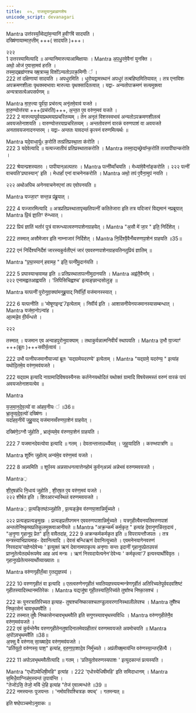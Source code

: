 ```yaml
---
title:  ०५, राजसूयानुब्राह्मणशेषः
unicode_script: devanagari
---
```


Mantra
उत्त॑रस्याँ॒व्वेद्या॑म॒न्यानि॑ ह॒वीꣳषि॑ सादयति ।  
दख्षि॑णायाम्मारु॒तीम् +++( सादयति )+++।  

२२२        
1 उत्तरस्यामित्यादि ॥ अन्यानिमारुत्याआमिक्षायाः ।
Mantra
अ॒प॒धु॒रमे॒वैना॑ युनक्ति ।  
अथो॒ ओज॑ ए॒वासा॒मव॑ हरति ।  
तस्मा॒द्ब्रह्म॑णश्च ख्ष॒त्राच्च॒ विशो᳚ऽन्यतोऽपक्र॒मिणीः ᳚ ।  
222
तां  दक्षिणायां  सादयति । अपधुरमिति । धुरोयद्वामस्थानं  अपधुरं  तत्बहिष्ठमितियावत् । तत्र  एनाविशः अपक्रमणशीलाः पृथक्स्वभावाः मारुत्याः पृथक्सादितत्वात् । यद्वा- अन्यतोपाक्रमणं  सत्यमुक्त्वा अन्यत्रासत्येअपसर्पणम् ॥

Mantra
मा॒रु॒त्या पूर्व॑या॒ प्रच॑रत्य्  अनृ॑तमे॒वाव॑ यजते ।  
वा॒रु॒ण्योत्त॑रया +++(प्रच॑रति)+++,  अ॒न्त॒त ए॒व वरु॑ण॒मव॑ यजते ।  
222
2 मारुत्यापूर्वयाप्रथमयाप्रचरितव्यम् । तेन अनृतं  विशस्स्वभावं  अन्यतोऽपक्रमणशीलत्वं  अवयजतेनाशयति । वारुण्योत्तरयाप्रचरितव्यम् । अन्ततोवरुणं वारकं वरुणपाशं वा अवयजते अनतावयजनादनन्तरम् । यद्वा- अन्ततः यावदन्तं कृत्स्नं वरुणमित्यर्थः ॥

Mantra
यदे॒वाध्व॒र्युᳵ क॒रोति॑  तत्प्र॑तिप्रस्था॒ता क॑रोति ।  
222
3 यदेवेत्यादि ॥ यत्यज्जातीयं प्रतिप्रस्थाताकरोति ।
Mantra
तस्मा॒द्यच्छ्रेया᳚न्क॒रोति॑   तत्पापी॑यान्करोति ।  

222
श्रेयान्प्रशस्यतरः । पापीयान्अल्पतरः ।
Mantra
पत्नी᳚व्वाँचयति । मेध्या॑मे॒वैना᳚ङ्करोति ।
२२२
पत्नीं वाचयति'प्रघास्यान्'  इति । मेधार्हां एनां वाचनेनकरोति ।
Mantra
अथो॒ तप॑ ए॒वैना॒मुप॑ नयति ।  

२२२
अथोअपिच अनेनवाचनेनएनां तप एवोपनयति ॥

Mantra
यज्जा॒रꣳ सन्त॒न्न प्र॑ब्रू॒यात् ।  

222
4 यज्जारमित्यादि ॥ अत्रप्रतिप्रस्थातापृच्छतिपत्नीं कतितेजारा  इति तत्र  यदिजारं विद्यमानं नप्रब्रूयात्
Mantra
प्रि॒यं  ज्ञा॒तिꣳ रु॑न्ध्यात् ।  

222
प्रियं ज्ञातिं भर्तारं पुत्रं वारून्ध्यात्वरुणपाशेनग्राहयेत् ।
Mantra
"अ॒सौ मे॑ जा॒र "  इति॒ निर्दि॑शेत् ।  

222
  तस्मात्  असौमेजार इति नाम्नाजारं निर्दिशेत् ।
Mantra
नि॒र्दिश्यै॒वैनँ॑व्वरुणपा॒शेन॑ ग्राहयति ॥35॥  

222
एनं निर्दिश्यनिर्देशं जारस्यकुर्वतीएनं जारं  एववरुणपाशेनग्राहयतिनतुप्रियं ज्ञातिम् ॥

Mantra
"प्र॒घा॒स्यान्॑ हवामह॒ " इति॒ पत्नी॑मु॒दान॑यति ।  

222
5 प्रघास्यान्हवामह  इति ॥ प्रतिप्रस्थातापत्नीमुदानयति ।
Mantra
अह्व॑तै॒वैना᳚म् ।  
२२२
एनामह्वतआह्वयति । 'लिपिसिचिह्वश्च' इत्यङ्छान्दसोलुङ् ॥

Mantra
यत्पत्नी॑ पुरोनुवा॒क्या॑मनुब्रू॒याद्  निर्वी᳚र्यो॒ यज॑मानस्स्यात् ।  

222
6 यत्पत्नीति ॥ 'मोषूणइन्द्र'7इत्येताम् । निर्वीर्य  इति । आशासनीयेनयजमानस्यासम्बन्धात् ।
Mantra
यज॑मा॒नोऽन्वा॑ह ।  
आ॒त्मन्ने॒व वी॒र्य॑न्धत्ते ।  

२२२

  तस्मात्   । यजमान एव अन्वाहपुरोनुवाक्याम् । तथाकुर्वन्नात्मनिवीर्यं स्थापयति ।
Mantra
उ॒भौ या॒ज्याꣳ॑ +++(ब्रूतः )+++सवीर्य॒त्वाय॑ ।  

222
उभौ पत्नीयजमानौयाज्यां ब्रूतः 'यद्ग्रामेयदरण्ये' इत्येताम् ।
Mantra
"यद्ग्रामे॒ यदर॑ण्य॒ " इत्या॑ह  यथोदि॒तमे॒व वरु॑ण॒मव॑यजते ।  


222
यद्ग्राम इत्यादि  नाग्रामादिविषयस्यैनसः कर्तनेनयथोदितं यथोक्तं ग्रामादि विषयेसमस्तं वरुणं वारकं पापं अवयजतेनाशयत्येव ॥

Mantra

य॒ज॒मा॒न॒दे॒व॒त्यो॑ वा आ॑हव॒नीयः ॑ ॥36॥  
भ्रा॒तृ॒व्य॒दे॒व॒त्यो॑ दख्षि॑णः ।  
यदा॑हव॒नीये॑ जुहु॒याद्  यज॑मानव्वँरुणपा॒शेन॑ ग्राहयेत् ।  

दख्षि॑णे॒ऽग्नौ जु॑होति , भ्रातृ॑व्यमे॒व व॑रुणपा॒शेन॑ ग्राहयति ।  

222
7 यजमानदेवत्योवा इत्यादि  ॥ गतम् । देवतान्तात्तादर्थ्येयत् । जुहुयादिति  । करम्भपात्रणि ॥

Mantra
शूर्पे॑ण जुहोत्य् अन्य॑मे॒व वरु॑ण॒मव॑ यजते ।  

222
8 अन्न्यमिति ॥ शूर्पस्य अन्नसाधनत्वात्तेनहोमं कुर्वन्अन्न्यं अन्नेभवं वरुणमवयजते ।

Mantra़

शी॒र्॒षन्न॑धि नि॒धाय॑ जुहोति , शी॒र्‌ष॒त ए॒व वरु॑ण॒मव॑ यजते ।  
२२२
शीर्षत  इति । शिरआरभ्यस्थितं वरुणमवयजते ।

Mantra़
प्र॒त्यङ्तिष्ठ॑ञ्जुहोति , प्र॒त्यङ्ङे॒व व॑रुणपा॒शान्निर्मु॑च्यते ।  

२२२
प्रत्यङ्प्रत्यङ्मुखः । प्रत्यङ्प्रतीपगमन एववरुणपाशान्निर्मुच्यते । यत्रगृहीत्वैवनयतिवरुणपाशं अन्ततोनिष्कृष्यप्रतिकूलमुक्त्वाआनीयते ॥
Mantra
"अक्र॒न्कर्म॑ कर्म॒कृत॒ " इत्या॑ह दे॒वानृ॒णन्नि॑रव॒दाय॑ ,
"अ॒नृ॒णा गृ॒हानुप॒ प्रेत"  इति॒ वावैतदा॑ह,
222
9 अक्रन्कर्मकर्मकृत  इति ॥ विपरायन्तौजपतः ।
तत्र  मन्त्रस्याभिप्रायमाह- देवानित्यादि । देवसं बन्धिऋणं देवानित्युच्यते ।  एवमनेनयागेनवरुणं निरवदाय'यज्ञेनदेवेभ्यः ' इत्युक्तं ऋणं देवानामपाकृत्य अनृणाः सन्तः इदानीं  गृहानुपप्रेतउपसं प्राप्नुतेत्येतदर्थरूपमेव आह अयं  मन्त्रः । ऋणं निरवदायेत्यनेन'देवेभ्यः ' कर्मकृत्वा'7 इत्यस्यार्थोविवृतः । गृहानुपप्रेतेत्यस्यार्थोव्याख्यातः ॥

Mantra
वरु॑णगृहीतँ॒व्वा ए॒तद्य॒ज्ञस्य॑ ।  

222
10 वरुणगृहीतं वा इत्यादि  ॥  एतत्वरुणेनगृहीतं भवतियज्ञस्ययन्मन्त्रेणगृर्हीतं अतिरिच्यतेपूर्ववदवशिष्टं गृहीतस्यादिस्थानमतिरेकः ।
Mantra
यद्यजु॑षा गृही॒तस्या॑ति॒रिच्य॑ते  तुषा᳚श्च निष्का॒सश्च॑ ।  

222
कः पुनरत्रातिरिच्यत इत्याह- तुषाश्चनिष्कासश्चतण्डुलावरणानिस्थालीलेपश्च ।
Mantra
तुषै᳚श्च निष्का॒सेन॑ चावभृ॒थमवै॑ति ।  
222
  तस्मात्  तुषैः निष्कासेनचावभृथमवैति  इति सगुणस्यावभृथस्यविधिः ।
Mantra
वरु॑णगृहीतेनै॒व वरु॑ण॒मव॑यजते ।  
222
 एवं कुर्वन्तेनैव वरुणगृहीतेनतुषादिनातमेवग्रहीतारं वरुणमवयजते अवमोचयति ॥
Mantra
अ॒पो॑ऽवभृ॒थमवै॑ति ॥38॥  
अ॒फ्सु वै वरु॑णस् सा॒ख्षादे॒व वरु॑ण॒मव॑यजते ।  
"प्रति॑युतो॒ वरु॑णस्य॒ पाश॒"  इत्या॑ह,  व॒रु॒ण॒पा॒शादे॒व निर्मु॑च्यते ।
अप्र॑तीख्ष॒माय॑न्ति वरु॑णस्या॒न्तर्‌हि॑त्यै ।  

222
11 अपोऽवभृथमवैतीत्यादि ॥ गतम् । 'प्रतियुतोवरुणस्यपाशः ' इत्युदकान्तं प्रत्यस्यति ।

Mantra
"एधो᳚ऽष्येधिषी॒महि"  इत्या॑ह ।
222
'एधोस्येधिषीमहि'  इति समिदाधानम् ।
Mantra
स॒मिधै॒वाग्निन्न॑म॒स्यन्त॑ उ॒पाय॑न्ति ।  
"तेजो॑ऽसि॒ तेजो॒ मयि॑ धे॒हि  इत्या॑ह "तेज॑ ए॒वात्मन्ध॑त्ते ॥39 ॥  
222
नमस्यन्तः पूजयन्तः । 'नमोवरिवश्चित्रङः क्यच्' । गतमन्यत् ॥


 इति षष्ठेपञ्चमोऽनुवाकः ॥  
